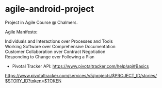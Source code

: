 # agile-android-project
Project in Agile Course @ Chalmers.

Agile Manifesto:<p>
Individuals and Interactions over Processes and Tools<br>
Working Software over Comprehensive Documentation<br>
Customer Collaboration over Contract Negotiation<br>
Responding to Change over Following a Plan<br>

* Pivotal Tracker API:
https://www.pivotaltracker.com/help/api#Basics

https://www.pivotaltracker.com/services/v5/projects/$PROJECT_ID/stories/$STORY_ID?token=$TOKEN
